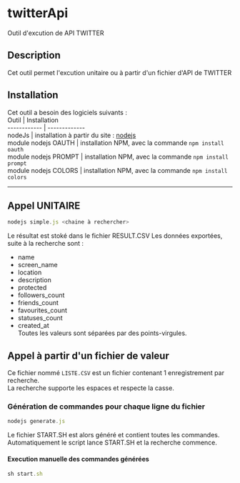 # twitterApi
Outil d'excution de API TWITTER
## Description
Cet outil permet l'excution unitaire ou à partir d'un fichier d'API de TWITTER
## Installation
Cet outil a besoin des logiciels suivants :  
Outil | Installation  
------------ | -------------  
nodeJs | installation à partir du site : [nodejs](https://nodejs.org/)  
module nodejs OAUTH | installation NPM, avec la commande `npm install oauth`  
module nodejs PROMPT | installation NPM, avec la commande `npm install prompt`  
module nodejs COLORS | installation NPM, avec la commande `npm install colors`
* * *
## Appel UNITAIRE
```javascript
nodejs simple.js <chaine à rechercher>
```
Le résultat est stoké dans le fichier RESULT.CSV
Les données exportées, suite à la recherche sont : 
* name
* screen_name
* location
* description
* protected
* followers_count
* friends_count
* favourites_count
* statuses_count
* created_at  
Toutes les valeurs sont séparées par des points-virgules.  

## Appel à partir d'un fichier de valeur
Ce fichier nommé `LISTE.CSV` est un fichier contenant 1 enregistrement par recherche.  
La recherche supporte les espaces et respecte la casse.

### Génération de commandes pour chaque ligne du fichier 
```javascript
nodejs generate.js
```
Le fichier START.SH est alors généré et contient toutes les commandes.  
Automatiquement le script lance START.SH et la recherche commence.  

#### Execution manuelle des commandes générées
```javascript
sh start.sh
```

